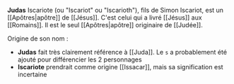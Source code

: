 **Judas** Iscariote (ou "Iscariot" ou "Iscarioth"), fils de Simon Iscariot, est un [[Apôtres|apôtre]] de [[Jésus]]. C'est celui qui a livré [[Jésus]] aux [[Romains]]. Il est le seul [[Apôtres|apôtre]] originaire de [[Judée]].

Origine de son nom :
- **Judas** fait très clairement référence à [[Juda]]. Le `s` a probablement été ajouté pour différencier les 2 personnages
- **Iscariote** prendrait comme origine [[Issacar]], mais sa signification est incertaine